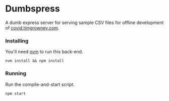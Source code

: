 # Dumbspress
A dumb express server for serving sample CSV files for offline development of [covid.timgrowney.com](https://github.com/anonmos/anonmos.github.io).

### Installing
You'll need [nvm](https://github.com/nvm-sh/nvm) to run this back-end.

```
nvm install && npm install
```

### Running
Run the compile-and-start script.

```
npm start
```